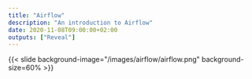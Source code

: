 ```yaml
---
title: "Airflow"
description: "An introduction to Airflow"
date: 2020-11-08T09:00:00+02:00
outputs: ["Reveal"]
---
```


{{< slide background-image="/images/airflow/airflow.png" background-size=60% >}}
